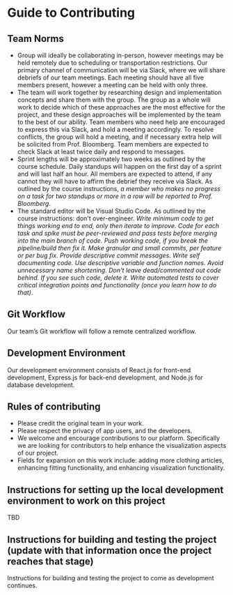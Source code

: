 # Guide to Contributing

## Team Norms

- Group will ideally be collaborating in-person, however meetings may be held remotely due to scheduling or transportation restrictions. Our primary channel of communication will be via Slack, where we will share debriefs of our team meetings. Each meeting should have all five members present, however a meeting can be held with only three.
- The team will work together by researching design and implementation concepts and share them with the group. The group as a whole will work to decide which of these approaches are the most effective for the project, and these design approaches will be implemented by the team to the best of our ability. Team members who need help are encouraged to express this via Slack, and hold a meeting accordingly. To resolve conflicts, the group will hold a meeting, and if necessary extra help will be solicited from Prof. Bloomberg. Team members are expected to check Slack at least twice daily and respond to messages.
- Sprint lengths will be approximately two weeks as outlined by the course schedule. Daily standups will happen on the first day of a sprint and will last half an hour. All members are expected to attend, if any cannot they will have to affirm the debrief they receive via Slack. As outlined by the course instructions, _a member who makes no progress on a task for two standups or more in a row will be reported to Prof. Bloomberg_. 
- The standard editor will be Visual Studio Code. As outlined by the course instructions: don't over-engineer. _Write minimum code to get things working end to end, only then iterate to improve. Code for each task and spike must be peer-reviewed and pass tests before merging into the main branch of code. Push working code, if you break the pipeline/build then fix it. Make granular and small commits, per feature or per bug fix. Provide descriptive commit messages. Write self documenting code. Use descriptive variable and function names. Avoid unnecessary name shortening. Don't leave dead/commented out code behind. If you see such code, delete it. Write automated tests to cover critical integration points and functionality (once you learn how to do that)_.

## Git Workflow

Our team’s Git workflow will follow a remote centralized workflow.

## Development Environment

Our development environment consists of React.js for front-end development, Express.js for back-end development, and Node.js for database development.


## Rules of contributing

- Please credit the original team in your work.
- Please respect the privacy of app users, and the developers.
- We welcome and encourage contributions to our platform. Specifically we are looking for contributors to help enhance the visualization aspects of our project.
- Fields for expansion on this work include: adding more clothing articles, enhancing fitting functionality, and enhancing visualization functionality.

## Instructions for setting up the local development environment to work on this project

TBD

## Instructions for building and testing the project (update with that information once the project reaches that stage)

Instructions for building and testing the project to come as development continues.
